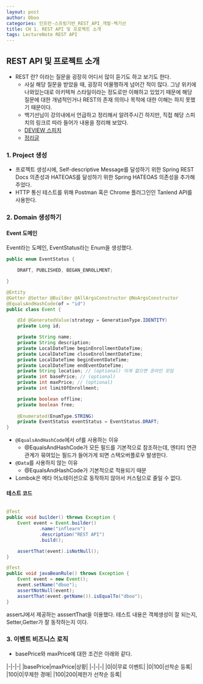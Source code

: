 ```yaml
---
layout: post
author: Dboo
categories: 인프런-스프링기반_REST_API_개발-백기선
title: CH 1. REST API 및 프로젝트 소개
tags: LectureNote REST API
---
```


## REST API 및 프로젝트 소개

- REST 란? 이라는 질문을 굉장히 어디서 많이 듣기도 하고 보기도 한다.
  - 사실 해당 질문을 받았을 때, 굉장히 어물쩡하게 넘어간 적이 많다. 그냥 위키에 나와있는대로 아키텍쳐 스타일이라는 정도로만 이해하고 있었기 때문에
    해당 질문에 대한 개념적인거나 REST의 존재 의의나 목적에 대한 이해는 하지 못했기 때문이다.
  - 백기선님이 강의내에서 언급하고 정리해서 알려주시긴 하지만, 직접 해당 스피치의 링크르 따라 들어가 내용을 정리해 보았다. 
  - [DEVIEW 스피치](https://youtu.be/RP_f5dMoHFc)
  - [정리글](https://dboostudio.github.io/%ED%8A%B9%EA%B0%95%ED%95%84%EA%B8%B0/2022/03/18/seminar_REST_deview.html)


### 1. Project 생성

- 프로젝트 생성시에, Self-descriptive Message를 달성하기 위한 Spring REST Docs 의존성과 HATEOAS를 달성하기 위한 Spring HATEOAS
의존성을 추가해 주었다.
- HTTP 통신 테스트를 위해 Postman 혹은 Chrome 플러그인인 Tanlend API를 사용한다.

### 2. Domain 생성하기


#### Event 도메인

Event라는 도메인, EventStatus라는 Enum을 생성했다.

~~~java
public enum EventStatus {

    DRAFT, PUBLISHED, BEGAN_ENROLLMENT;

}
~~~

~~~java
@Entity
@Getter @Setter @Builder @AllArgsConstructor @NoArgsConstructor
@EqualsAndHashCode(of = "id")
public class Event {

    @Id @GeneratedValue(strategy = GenerationType.IDENTITY)
    private Long id;

    private String name;
    private String description;
    private LocalDateTime beginEnrollmentDateTime;
    private LocalDateTime closeEnrollmentDateTime;
    private LocalDateTime beginEventDateTime;
    private LocalDateTime endEventDateTime;
    private String location; // (optional) 이게 없으면 온라인 모임
    private int basePrice; // (optional)
    private int maxPrice; // (optional)
    private int limitOfEnrollment;

    private boolean offline;
    private boolean free;
    
    @Enumerated(EnumType.STRING)
    private EventStatus eventStatus = EventStatus.DRAFT;
}

~~~

- `@EqualsAndHashCode`에서 of를 사용하는 이유
  - @EqualsAndHashCode가 모든 필드를 기본적으로 참조하는데, 엔티티 연관관계가 묶여있는 필드가 들어가게 되면 스택오버플로우 발생한다.
- `@Data`를 사용하지 않는 이유
  - @EqualsAndHashCode가 기본적으로 적용되기 때문
- Lombok은 메타 어노테이션으로 동작하지 않아서 커스텀으로 줄일 수 없다.

#### 테스트 코드

~~~java

@Test
public void builder() throws Exception {
    Event event = Event.builder()
            .name("inflearn")
            .description("REST API")
            .build();

    assertThat(event).isNotNull();
}

@Test
public void javaBeanRule() throws Exception {
    Event event = new Event();
    event.setName("dboo");
    assertNotNull(event);
    assertThat(event.getName()).isEqualTo("dboo");
}

~~~

assertJ에서 제공하는 asssertThat을 이용했다. 테스트 내용은 객체생성이 잘 되는지, Setter,Getter가 잘 동작하는지 이다.


### 3. 이벤트 비즈니스 로직

- basePrice와 maxPrice에 대한 조건은 아래와 같다.

|-|-|-|
|basePrice|maxPrice|상황|
|-|-|-|
|0|0|무료 이벤트|
|0|100|선착순 등록|
|100|0|무제한 경매|
|100|200|제한가 선착순 등록|

